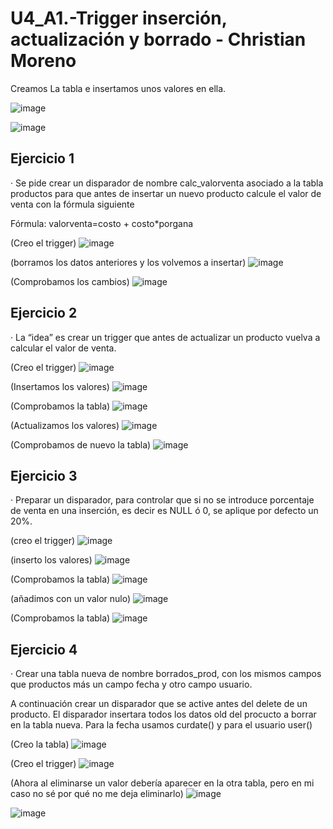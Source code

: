 # U4_A1.-Trigger inserción, actualización y borrado - Christian Moreno #

Creamos La tabla e insertamos unos valores en ella.

![image](https://github.com/christianjmx/ADE_christian/blob/main/Trigger/IMG/1.png)

![image](https://github.com/christianjmx/ADE_christian/blob/main/Trigger/IMG/2.png)


## Ejercicio 1 ##

  · Se pide crear un disparador de nombre calc_valorventa asociado a la tabla productos para que antes de insertar un nuevo producto calcule el valor de venta con la fórmula siguiente
  
  Fórmula: valorventa=costo + costo*porgana

  (Creo el trigger)
![image](https://github.com/christianjmx/ADE_christian/blob/main/Trigger/IMG/3.png)

  (borramos los datos anteriores y los volvemos a insertar)
![image](https://github.com/christianjmx/ADE_christian/blob/main/Trigger/IMG/4.png)

  (Comprobamos los cambios)
![image](https://github.com/christianjmx/ADE_christian/blob/main/Trigger/IMG/5.png)

## Ejercicio 2 ##

  · La “idea” es crear un trigger que antes de actualizar un producto vuelva a calcular el valor de venta. 

  (Creo el trigger)
![image](https://github.com/christianjmx/ADE_christian/blob/main/Trigger/IMG/6.png)

  (Insertamos los valores)
![image](https://github.com/christianjmx/ADE_christian/blob/main/Trigger/IMG/7.png)

  (Comprobamos la tabla)
![image](https://github.com/christianjmx/ADE_christian/blob/main/Trigger/IMG/8.png)

  (Actualizamos los valores)
![image](https://github.com/christianjmx/ADE_christian/blob/main/Trigger/IMG/9.png)

  (Comprobamos de nuevo la tabla)
![image](https://github.com/christianjmx/ADE_christian/blob/main/Trigger/IMG/10.png)

## Ejercicio 3 ##

  · Preparar un disparador, para controlar que si  no se introduce porcentaje  de venta en una inserción, es decir es NULL ó 0, se aplique por defecto un  20%.
  
  (creo el trigger)
![image](https://github.com/christianjmx/ADE_christian/blob/main/Trigger/IMG/11.png)

  (inserto los valores)
![image](https://github.com/christianjmx/ADE_christian/blob/main/Trigger/IMG/12.png)

  (Comprobamos la tabla)
![image](https://github.com/christianjmx/ADE_christian/blob/main/Trigger/IMG/13.png)

  (añadimos con un valor nulo)
![image](https://github.com/christianjmx/ADE_christian/blob/main/Trigger/IMG/14.png)

  (Comprobamos la tabla)
![image](https://github.com/christianjmx/ADE_christian/blob/main/Trigger/IMG/15.png)

## Ejercicio 4 ##

  · Crear una tabla nueva de nombre borrados_prod, con los mismos campos que productos más un campo fecha y otro campo usuario.

A continuación crear un disparador que se active antes del delete de un producto. El disparador insertara todos los datos old del procucto a borrar en la tabla nueva. Para la fecha usamos curdate() y para el usuario user()

  (Creo la tabla)
![image](https://github.com/christianjmx/ADE_christian/blob/main/Trigger/IMG/16.png)

  (Creo el trigger)
![image](https://github.com/christianjmx/ADE_christian/blob/main/Trigger/IMG/17.png)

  (Ahora al eliminarse un valor debería aparecer en la otra tabla, pero en mi caso no sé por qué no me deja eliminarlo)
![image](https://github.com/christianjmx/ADE_christian/blob/main/Trigger/IMG/18.png)

![image](https://github.com/christianjmx/ADE_christian/blob/main/Trigger/IMG/19.png)

